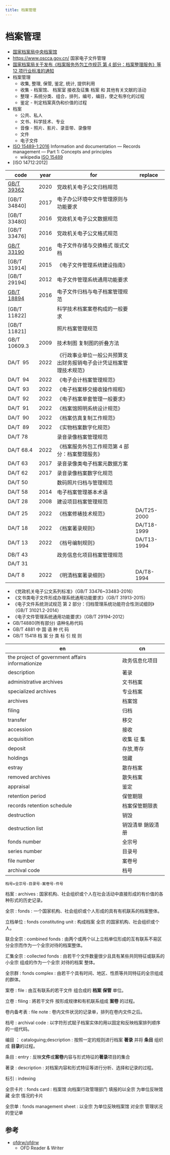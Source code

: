 ```yaml
---
title: 档案管理
---
```


# 档案管理

- [国家档案局中央档案馆](https://www.saac.gov.cn/)
- https://www.oscca.gov.cn/ 国家电子文件管理
- [国家档案局关于发布《档案服务外包工作规范 第 4 部分：档案整理服务》等 12 项行业标准的通知](https://www.saac.gov.cn/daj/tzgg/202204/fa14a590952147e09a931ffffc15729c.shtml)
- 档案管理
  - 收集, 整理, 保管, 鉴定, 统计, 提供利用
  - 收集 - 档案馆、 档案室 接收及征集 档案 和 其他有关文献的活动
  - 整理 - 系统分类、组合，排列，编号，编目，使之有序化的过程
  - 鉴定 - 判定档案真伪和价值的过程
- 档案
  - 公共、私人
  - 文书、科学技术、专业
  - 音像 - 照片、影片、录音带、录像带
  - 文件
  - 电子文件
- [ISO 15489-1:2016](https://www.iso.org/standard/62542.html)
  Information and documentation — Records management — Part 1: Concepts and principles
  - wikipedia [ISO 15489](https://en.wikipedia.org/wiki/ISO_15489)
- [ISO 14712:2012]

| code         | year | for                                                                    | replace     |
| ------------ | ---- | ---------------------------------------------------------------------- | ----------- |
| [GB/T 39362] | 2020 | 党政机关电子公文归档规范                                               |
| [GB/T 34840] | 2017 | 电子办公环境中文件管理原则与功能要求                                   |
| [GB/T 33480] | 2016 | 党政机关电子公文数据规范                                               |
| [GB/T 33476] | 2016 | 党政机关电子公文格式规范                                               |
| [GB/T 33190] | 2016 | 电子文件存储与交换格式 版式文档                                        |
| [GB/T 31914] | 2015 | 《电子文件管理系统建设指南》                                           |
| [GB/T 29194] | 2012 | 电子文件管理系统通用功能要求                                           |
| [GB/T 18894] | 2016 | 电子文件归档与电子档案管理规范                                         |
| [GB/T 11822] |      | 科学技术档案案卷构成的一般要求                                         |
| [GB/T 11821] |      | 照片档案管理规范                                                       |
| GB/T 10609.3 | 2009 | 技术制图 复制图的折叠方法                                              |
| DA/T 95      | 2022 | 《行政事业单位一般公共预算支出财务报销电子会计凭证档案管理技术规范》   |
| DA/T 94      | 2022 | 《电子会计档案管理规范》                                               |
| DA/T 93      | 2022 | 《电子档案移交接收操作规程》                                           |
| DA/T 92      | 2022 | 《电子档案单套管理一般要求》                                           |
| DA/T 91      | 2022 | 《档案馆照明系统设计规范》                                             |
| DA/T 90      | 2022 | 《档案仿真复制工作规范》                                               |
| DA/T 89      | 2022 | 《实物档案数字化规范》                                                 |
| DA/T 78      |      | 录音录像档案管理规范                                                   |
| DA/T 68.4    | 2022 | 《档案服务外包工作规范第 4 部分：档案整理服务》                        |
| DA/T 63      | 2017 | 录音录像类电子档案元数据方案                                           |
| DA/T 62      | 2017 | 录音录像档案数字化规范                                                 |
| DA/T 50      |      | 数码照片归档与管理规范                                                 |
| DA/T 58      | 2014 | 电子档案管理基本术语                                                   |
| DA/T 28      | 2008 | 建设项目档案管理规范                                                   |
| DA/T 25      | 2022 | 《档案修裱技术规范》                                                   | DA/T25-2000 |
| DA/T 18      | 2022 | 《档案著录规则》                                                       | DA/T18-1999 |
| DA/T 13      | 2022 | 《档号编制规则》                                                       | DA/T13-1994 |
| DB/T 43      |      | 政务信息化项目档案管理规范                                             |
| DA/T 31      |
| DA/T 8       | 2022 | 《明清档案著录细则》                                                   | DA/T8-1994  |

[gb/t 18894]: https://openstd.samr.gov.cn/bzgk/gb/newGbInfo?hcno=EB1CC0500D91490B5D219823AC1F3D16
[gb/t 33190]: https://openstd.samr.gov.cn/bzgk/gb/newGbInfo?hcno=3AF6682D939116B6F5EED53D01A9DB5D
[gb/t 39362]: https://openstd.samr.gov.cn/bzgk/gb/newGbInfo?hcno=C6B230010286DC79C84CF8EB72DE3F97

- 《党政机关电子公文系列标准》（GB/T 33476~33483-2016）
- 《文书类电子文件形成办理系统通用功能要求》（GB/T 31913-2015）
- 《电子文件系统测试规范 第 2 部分：归档管理系统功能符合性测试细则》（GB/T 31021.2-2014）
- 《电子文件管理系统通用功能要求》（GB/T 29194-2012）
- GB/T4880(所有部分) 语种名称代码
- GB/T 4881 中 国 语 种 代 码
- GB/T 15418 档 案 分 类 标 引 规 则

| en                                               | cn                |
| ------------------------------------------------ | ----------------- |
| the project of government affairs informationize | 政务信息化项目    |
| description                                      | 著录              |
| administrative archives                          | 文书档案          |
| specialized archives                             | 专业档案          |
| archives                                         | 档案馆            |
| filing                                           | 归档              |
| transfer                                         | 移交              |
| accession                                        | 接收              |
| acquisition                                      | 收集 征 集        |
| deposit                                          | 存放,寄存         |
| holdings                                         | 馆藏              |
| estray                                           | 散存档案          |
| removed archives                                 | 散失档案          |
| appraisal                                        | 鉴定              |
| retention period                                 | 保管期限          |
| records retention schedule                       | 档案保管期限表    |
| destruction                                      | 销毁              |
| destruction list                                 | 销毁清单 銷毀清册 |
| fonds number                                     | 全宗号            |
| series number                                    | 目录号            |
| file number                                      | 案卷号            |
| archival code                                    | 档号              |

```
档号=全宗号-目录号-案卷号-件号
```

档案
: archives
: 国家机构、社会组织或个人在社会活动中直接形成的有价值的各种形式的历史记录。

全宗
: fonds
: 一个国家机构、社会组织或个人形成的具有有机联系的档案整体。

立档单位
: fonds constituting unit
: 构成档案 全宗 的国家机构、社会组织或个人。

联合全宗
: combined fonds
: 由两个或两个以上立档单位形成的互有联系不易区分全宗而作为一个全宗对待的档案整体。

汇集全宗
: collected fonds
: 由若干个文件数量很少且具有某些共同特征或联系的小全宗 组成的作为一个全宗 对待的档案 整体。

全宗群
: fonds complex
: 由若干个具有时间、地区、性质等共同特征的全宗组成的群体。

案卷
: file
: 由互有联系的若干文件 组合成的 **档案** **保管** 单位。

立卷
: filing
: 將若干文件 按形成规律和有机联系组成 **案卷** 的过程。

卷内备考表
: file note
: 卷内文件状況的记录单，排列在卷内文件之后。

档号
: archival code
: 以字符形式賦子档案实体的用以固定和反映档案排列顺序的一组代码。

编目
： cataloguing;description
: 按照一定的规则进行档案 **著录** 并将 **条目** 组织成 **目录**的过程。

条目
: entry
: 反映**文件**或**案卷**内容与形式特征的**著录**项目的集合

著录
: description
: 对档案内容和形式特征等进行分析、选择和记录的过程。

标引
: indexing

全宗卡片
: fonds card
: 档案馆 向档案行政管理部门 填报的以全宗 为单位反映馆藏 全宗 情况的卡片

全宗单
: fonds management sheet
: 以全宗 为单位反映档案馆 对全宗 管理状况的登记单

## 参考

- [ofdrw/ofdrw](https://github.com/ofdrw/ofdrw)
  - OFD Reader & Writer
